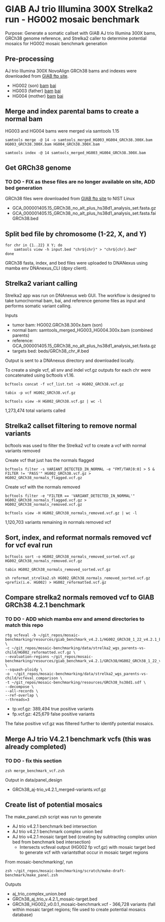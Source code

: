 #  GIAB AJ trio Illumina 300X Strelka2 run - HG002 mosaic benchmark  

Purpose: Generate a somatic callset with GIAB AJ trio Illumina 300X bams, GRCh38 genome reference, and Strelka2 caller to determine potential mosaics for HG002 mosaic benchmark generation

## Pre-processing

AJ trio Illumina 300X NovoAlign GRCh38 bams and indexes were downloaded from [GIAB ftp site](https://ftp.ncbi.nlm.nih.gov/ReferenceSamples/giab/data/AshkenazimTrio/). 

* HG002 (son) [bam](https://ftp-trace.ncbi.nlm.nih.gov/ReferenceSamples/giab/data/AshkenazimTrio/HG002_NA24385_son/NIST_HiSeq_HG002_Homogeneity-10953946/NHGRI_Illumina300X_AJtrio_novoalign_bams/HG002.GRCh38.300x.bam) [bai](https://ftp-trace.ncbi.nlm.nih.gov/ReferenceSamples/giab/data/AshkenazimTrio/HG002_NA24385_son/NIST_HiSeq_HG002_Homogeneity-10953946/NHGRI_Illumina300X_AJtrio_novoalign_bams/HG002.GRCh38.300x.bam.bai)
* HG003 (father) [bam](https://ftp-trace.ncbi.nlm.nih.gov/ReferenceSamples/giab/data/AshkenazimTrio/HG003_NA24149_father/NIST_HiSeq_HG003_Homogeneity-12389378/NHGRI_Illumina300X_AJtrio_novoalign_bams/HG003.GRCh38.300x.bam) [bai](https://ftp-trace.ncbi.nlm.nih.gov/ReferenceSamples/giab/data/AshkenazimTrio/HG003_NA24149_father/NIST_HiSeq_HG003_Homogeneity-12389378/NHGRI_Illumina300X_AJtrio_novoalign_bams/HG003.GRCh38.300x.bam.bai)
* HG004 (mother) [bam](https://ftp-trace.ncbi.nlm.nih.gov/ReferenceSamples/giab/data/AshkenazimTrio/HG004_NA24143_mother/NIST_HiSeq_HG004_Homogeneity-14572558/NHGRI_Illumina300X_AJtrio_novoalign_bams/HG004.GRCh38.300x.bam) [bai](https://ftp-trace.ncbi.nlm.nih.gov/ReferenceSamples/giab/data/AshkenazimTrio/HG004_NA24143_mother/NIST_HiSeq_HG004_Homogeneity-14572558/NHGRI_Illumina300X_AJtrio_novoalign_bams/HG004.GRCh38.300x.bam.bai)

## Merge and index parental bams to create a normal bam 

HG003 and HG004 bams were merged via samtools 1.15

```
samtools merge -@ 14 -o samtools_merged_HG003_HG004_GRCh38.300X.bam HG003_GRCh38.300X.bam HG004_GRCh38.300X.bam

samtools index -@ 14 samtools_merged_HG003_HG004_GRCh38.300X.bam
```

## Get GRCh38 genome 
### TO DO - FIX as these files are no longer available on site, ADD bed generation

GRCh38 files were downloaded from [GIAB ftp site](https://ftp.ncbi.nlm.nih.gov/ReferenceSamples/giab/release/references/GRCh38/)
to NIST Linux

* GCA_000001405.15_GRCh38_no_alt_plus_hs38d1_analysis_set.fasta.gz
* GCA_000001405.15_GRCh38_no_alt_plus_hs38d1_analysis_set.fasta.fai
GRCh38.bed

## Split bed file by chromosome (1-22, X, and Y)

```
for chr in {1..22} X Y; do
    samtools view -h input.bed "chr${chr}" > "chr${chr}.bed"
done
```

GRCh38 fasta, index, and bed files were uploaded to DNANexus using mamba env DNAnexus_CLI (dpxy client).


## Strelka2 variant calling

Strelka2 app was run on DNAnexus web GUI. The workflow is designed to take tumor/normal bam, bai, and reference genome files as input and performs somatic variant calling. 

Inputs 
* tumor bam: HG002.GRCh38.300x.bam (son)
* normal bam: samtools_merged_HG003_HG004.300x.bam (combined parents)
* reference: GCA_000001405.15_GRCh38_no_alt_plus_hs38d1_analysis_set.fasta.gz
* targets bed: beds/GRCh38_chr_#.bed 

Output is sent to a DNAnexus directory and downloaded locally.

To create a single vcf, all snv and indel vcf.gz outputs for each chr were concatenated using bcftools v1.16. 

```
bcftools concat -f vcf_list.txt -o HG002_GRCh38.vcf.gz

tabix -p vcf HG002_GRCh38.vcf.gz

bcftools view -H HG002_GRCh38.vcf.gz | wc -l
```

1,273,474 total variants called


## Strelka2 callset filtering to remove normal variants

bcftools was used to filter the Strelka2 vcf to create a vcf with normal variants removed

Create vcf that just has the normals flagged

```
bcftools filter -s VARIANT_DETECTED_IN_NORMAL -e "FMT/TAR[0:0] > 5 & FILTER != 'PASS'" HG002_GRCh38.vcf.gz > HG002_GRCh38_normals_flagged.vcf.gz
```

Create vcf with the normals removed

```
bcftools filter -e "FILTER == 'VARIANT_DETECTED_IN_NORMAL'" HG002_GRCh38_normals_flagged.vcf.gz > HG002_GRCh38_normals_removed.vcf.gz

bcftools view -H HG002_GRCh38_normals_removed.vcf.gz | wc -l
```

1,120,703 variants remaining in normals removed vcf


## Sort, index, and reformat normals removed vcf for vcf eval run

```
bcftools sort -o HG002_GRCh38_normals_removed_sorted.vcf.gz HG002_GRCh38_normals_removed.vcf.gz

tabix HG002_GRCh38_normals_removed_sorted.vcf.gz

sh reformat_strelka2.sh HG002_GRCh38_normals_removed_sorted.vcf.gz <prefix(i.e. HG002) > HG002_reformatted.vcf.gz
```

## Compare strelka2 normals removed vcf to GIAB GRCh38 4.2.1 benchmark
### TO DO - ADD which mamba env and amend directories to match this repo

```
rtg vcfeval -b ~/git_repos/mosaic-benchmarking/resources/giab_benchmark_v4.2.1/HG002_GRCh38_1_22_v4.2.1_benchmark.vcf.gz \
-c ~/git_repos/mosaic-benchmarking/data/strelka2_wgs_parents-vs-child/HG002_reformatted.vcf.gz \
--evaluation-regions ~/git_repos/mosaic-benchmarking/resources/giab_benchmark_v4.2.1/GRCh38/HG002_GRCh38_1_22_v4.2.1_benchmark_noinconsistent.bed \
--squash-ploidy \
-o  ~/git_repos/mosaic-benchmarking/data/strelka2_wgs_parents-vs-child/vcfeval_comparison \
-t ~/git_repos/mosaic-benchmarking/resources/GRCh38_hs38d1.sdf \
--decompose \
--all-records \
--ref-overlap \
--threads=3    
```

* tp.vcf.gz: 389,494 true positive variants
* fp.vcf.gz: 425,679 false positive variants

The false positive vcf.gz was filtered further to identify potential mosaics.

## Merge AJ trio V4.2.1 benchmark vcfs (this was already completed)
### TO DO - fix this section
```
zsh merge_benchmark_vcf.zsh
```
Output in data/panel_design

+ GRCh38_aj-trio_v4.2.1_merged-variants.vcf.gz

## Create list of potential mosaics

The make_panel.zsh script was run to generate 
* AJ trio v4.2.1 benchmark bed intersection 
* AJ trio v4.2.1 benchmark complex union bed
* AJ trio v4.2.1 mosaic target bed (creating by subtracting complex union bed from benchmark bed intersection)
  * Intersects vcfeval output (HG002 fp vcf.gz) with mosaic target bed to generate vcf with variantsthat occur in mosaic target regions

From mosaic-benchmarking/, run

```
zsh ~/git_repos/mosaic-benchmarking/scratch/make-draft-benchmark/make_panel.zsh
```

Outputs
+ aj_trio_complex_union.bed
+ GRCh38_aj_trio_v.4.2.1_mosaic-target.bed
+ GRCh38_HG002_v0.0.1_mosaic-benchmark.vcf - 366,728 variants (fall within mosaic target regions; file used to create potential mosaics database)

